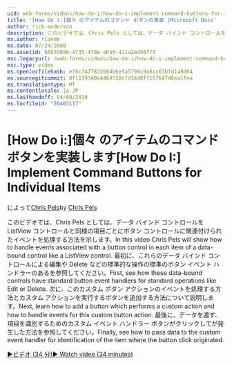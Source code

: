 ```yaml
---
uid: web-forms/videos/how-do-i/how-do-i-implement-command-buttons-for-individual-items
title: '[How Do i:]個々 のアイテムのコマンド ボタンの実装 |Microsoft Docs'
author: rick-anderson
description: このビデオでは、Chris Pels としては、データ バインド コントロールを ListView コントロールと同様の項目ごとにボタン コントロールに関連付けられたイベントを処理する方法を示します。 まずは。。。
ms.author: riande
ms.date: 07/24/2008
ms.assetid: b883989d-4735-478e-ab56-411a2ed98f73
msc.legacyurl: /web-forms/videos/how-do-i/how-do-i-implement-command-buttons-for-individual-items
msc.type: video
ms.openlocfilehash: efbc7477832664b6efa5798c9a8cc63bfd148d04
ms.sourcegitcommit: 0f1119340e4464720cfd16d0ff15764746ea1fea
ms.translationtype: MT
ms.contentlocale: ja-JP
ms.lasthandoff: 04/09/2019
ms.locfileid: "59403117"
---
```

# <a name="how-do-i-implement-command-buttons-for-individual-items"></a><span data-ttu-id="2ead0-104">[How Do i:]個々 のアイテムのコマンド ボタンを実装します</span><span class="sxs-lookup"><span data-stu-id="2ead0-104">[How Do I:] Implement Command Buttons for Individual Items</span></span>

<span data-ttu-id="2ead0-105">によって[Chris Pels](https://twitter.com/chrispels)</span><span class="sxs-lookup"><span data-stu-id="2ead0-105">by [Chris Pels](https://twitter.com/chrispels)</span></span>

<span data-ttu-id="2ead0-106">このビデオでは、Chris Pels としては、データ バインド コントロールを ListView コントロールと同様の項目ごとにボタン コントロールに関連付けられたイベントを処理する方法を示します。</span><span class="sxs-lookup"><span data-stu-id="2ead0-106">In this video Chris Pels will show how to handle events associated with a button control in each item of a data-bound control like a ListView control.</span></span> <span data-ttu-id="2ead0-107">最初に、これらのデータ バインド コントロールによる編集や Delete などの標準的な操作の標準のボタン イベント ハンドラーのあるを参照してください。</span><span class="sxs-lookup"><span data-stu-id="2ead0-107">First, see how these data-bound controls have standard button event handlers for standard operations like Edit or Delete.</span></span> <span data-ttu-id="2ead0-108">次に、このカスタム ボタン アクションのイベントを処理する方法とカスタム アクションを実行するボタンを追加する方法について説明します。</span><span class="sxs-lookup"><span data-stu-id="2ead0-108">Next, learn how to add a button which performs a custom action and how to handle events for this custom button action.</span></span> <span data-ttu-id="2ead0-109">最後に、データを渡す、項目を識別するためのカスタム イベント ハンドラー ボタンがクリックしてが発生した方法を参照してください。</span><span class="sxs-lookup"><span data-stu-id="2ead0-109">Finally, see how to pass data to the custom event handler for identification of the item where the button click originated.</span></span>

[<span data-ttu-id="2ead0-110">&#9654;ビデオ (34 分)</span><span class="sxs-lookup"><span data-stu-id="2ead0-110">&#9654; Watch video (34 minutes)</span></span>](https://channel9.msdn.com/Blogs/ASP-NET-Site-Videos/how-do-i-implement-command-buttons-for-individual-items)
